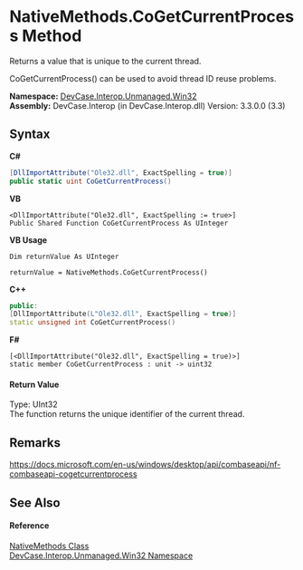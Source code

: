 # NativeMethods.CoGetCurrentProcess Method 
 

Returns a value that is unique to the current thread. 

CoGetCurrentProcess() can be used to avoid thread ID reuse problems.

**Namespace:**&nbsp;<a href="N_DevCase_Interop_Unmanaged_Win32">DevCase.Interop.Unmanaged.Win32</a><br />**Assembly:**&nbsp;DevCase.Interop (in DevCase.Interop.dll) Version: 3.3.0.0 (3.3)

## Syntax

**C#**<br />
``` C#
[DllImportAttribute("Ole32.dll", ExactSpelling = true)]
public static uint CoGetCurrentProcess()
```

**VB**<br />
``` VB
<DllImportAttribute("Ole32.dll", ExactSpelling := true>]
Public Shared Function CoGetCurrentProcess As UInteger
```

**VB Usage**<br />
``` VB Usage
Dim returnValue As UInteger

returnValue = NativeMethods.CoGetCurrentProcess()
```

**C++**<br />
``` C++
public:
[DllImportAttribute(L"Ole32.dll", ExactSpelling = true)]
static unsigned int CoGetCurrentProcess()
```

**F#**<br />
``` F#
[<DllImportAttribute("Ole32.dll", ExactSpelling = true)>]
static member CoGetCurrentProcess : unit -> uint32 

```


#### Return Value
Type: UInt32<br />The function returns the unique identifier of the current thread.

## Remarks
<a href="https://docs.microsoft.com/en-us/windows/desktop/api/combaseapi/nf-combaseapi-cogetcurrentprocess" target="_blank">https://docs.microsoft.com/en-us/windows/desktop/api/combaseapi/nf-combaseapi-cogetcurrentprocess</a>

## See Also


#### Reference
<a href="T_DevCase_Interop_Unmanaged_Win32_NativeMethods">NativeMethods Class</a><br /><a href="N_DevCase_Interop_Unmanaged_Win32">DevCase.Interop.Unmanaged.Win32 Namespace</a><br />